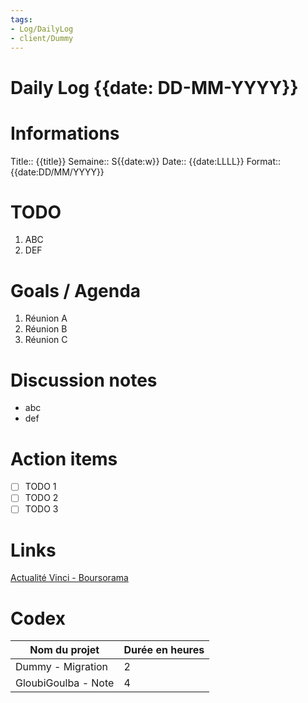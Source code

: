 ```yaml
---
tags:
- Log/DailyLog
- client/Dummy
---
```


# Daily Log {{date: DD-MM-YYYY}}

# Informations
Title:: {{title}}
Semaine:: S{{date:w}}
Date:: {{date:LLLL}}
Format:: {{date:DD/MM/YYYY}}

# TODO
1) ABC
2) DEF
# Goals / Agenda
1. Réunion A
2. Réunion B
3. Réunion C

# Discussion notes
- abc
- def

# Action items
- [ ] TODO 1
- [ ] TODO 2
- [ ] TODO 3

# Links

[Actualité Vinci - Boursorama](https://www.boursorama.com/cours/actualites/1rPDG/)

# Codex

| Nom du projet       | Durée en heures |
| ------------------- | --------------- |
| Dummy - Migration   | 2               |
| GloubiGoulba - Note | 4               |

